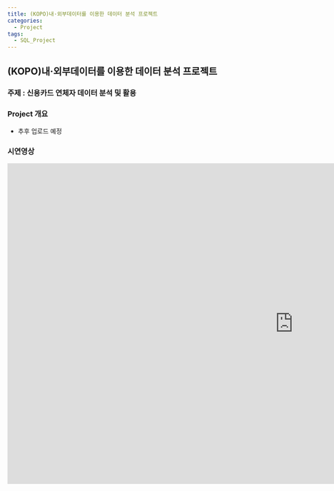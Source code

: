 ```yaml
---
title: (KOPO)내·외부데이터를 이용한 데이터 분석 프로젝트
categories:
  - Project
tags:
  - SQL_Project
---
```

## (KOPO)내·외부데이터를 이용한 데이터 분석 프로젝트
### 주제 : 신용카드 연체자 데이터 분석 및 활용



### Project 개요
* 추후 업로드 예정




### 시연영상
<iframe width="1280" height="720" src="https://www.youtube.com/embed/vYGqWbFosfg" frameborder="0" allow="accelerometer; autoplay; clipboard-write; encrypted-media; gyroscope; picture-in-picture" allowfullscreen></iframe>
